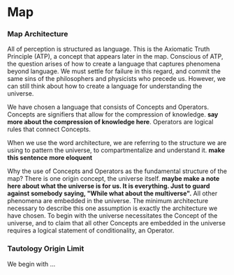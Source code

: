 # Map

### Map Architecture

All of perception is structured as language. This is the Axiomatic Truth Principle (ATP), a concept that appears later in the map. Conscious of ATP, the question arises of how to create a language that captures phenomena beyond language. We must settle for failure in this regard, and commit the same sins of the philosophers and physicists who precede us. However, we can still think about how to create a language for understanding the universe. 

We have chosen a language that consists of Concepts and Operators. Concepts are signifiers that allow for the compression of knowledge. **say more about the compression of knowledge here**. Operators are logical rules that connect Concepts. 

When we use the word architecture, we are referring to the structure we are using to pattern the universe, to compartmentalize and understand it. **make this sentence more eloquent**

Why the use of Concepts and Operators as the fundamental structure of the map? There is one origin concept, the universe itself. **maybe make a note here about what the universe is for us. It is everything. Just to guard against somebody saying, "While what about the multiverse".** All other phenomena are embedded in the universe. The minimum architecture necessary to describe this one assumption is exactly the architecture we have chosen. To begin with the universe necessitates the Concept of the universe, and to claim that all other Concepts are embedded in the universe requires a logical statement of conditionality, an Operator.






### Tautology Origin Limit
We begin with ...

